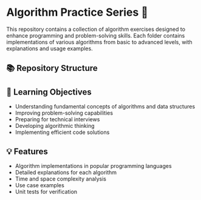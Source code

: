 # Algorithm Practice Series 🚀
This repository contains a collection of algorithm exercises designed to enhance programming and problem-solving skills. Each folder contains implementations of various algorithms from basic to advanced levels, with explanations and usage examples.
## 📚 Repository Structure

## 🎯 Learning Objectives

- Understanding fundamental concepts of algorithms and data structures
- Improving problem-solving capabilities
- Preparing for technical interviews
- Developing algorithmic thinking
- Implementing efficient code solutions

## 💡 Features

- Algorithm implementations in popular programming languages
- Detailed explanations for each algorithm
- Time and space complexity analysis
- Use case examples
- Unit tests for verification
